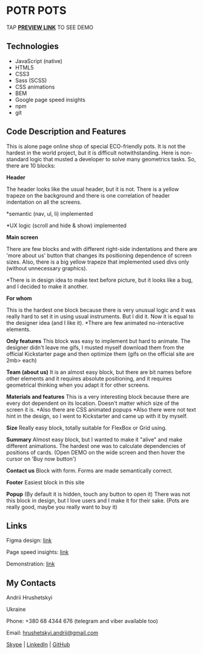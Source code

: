 # POTR POTS
TAP **[PREVIEW LINK](https://andrii256.github.io/Potr_Pots/)** TO SEE DEMO

## Technologies

 - JavaScript (native)
 - HTML5
 - CSS3
 - Sass (SCSS)
 - CSS animations
 - BEM
 - Google page speed insights
 - npm
 - git


## Code Description and Features

This is alone page online shop of special ECO-friendly pots. It is not the hardest in the world project, but it is difficult notwithstanding. Here is non-standard logic that musted a developer to solve many geometrics tasks. So, there are 10 blocks:

**Header**

The header looks like the usual header, but it is not. There is a yellow trapeze on the background and there is one correlation of header indentation on all the screens.

*semantic (nav, ul, li) implemented

*UX logic (scroll and hide & show) implemented

**Main screen**

There are few blocks and with different right-side indentations and there are 'more about us' button that changes its positioning dependence of screen sizes. Also, there is a big yellow trapeze that implemented used divs only (without unnecessary graphics).

*There is in design idea to make text before picture, but it looks like a bug, and I decided to make it another.

**For whom**

This is the hardest one block because there is very unusual logic and it was really hard to set it in using usual instruments.
But I did it. Now it is equal to the designer idea (and I like it).
*There are few animated no-interactive elements.

**Only features**
This block was easy to implement but hard to animate. The designer didn't leave me gifs, I musted myself download them from the official Kickstarter page and then optimize them (gifs on the official site are 2mb> each)

**Team (about us)**
It is an almost easy block, but there are bit names before other elements and it requires absolute positioning, and it requires geometrical thinking when you adapt it for other screens.

**Materials and features**
This is a very interesting block because there are every dot dependent on its location. Doesn't matter which size of the screen it is.
*Also there are CSS animated popups
*Also there were not text hint in the design, so I went to Kickstarter and came up with it by myself.

**Size**
Really easy block, totally suitable for FlexBox or Grid using.

**Summary**
Almost easy block, but I wanted to make it "alive" and make different animations. The hardest one was to calculate dependencies of positions of cards. (Open DEMO on the wide screen and then hover the cursor on 'Buy now button')

**Contact us**
Block with form. Forms are made semantically correct.

**Footer**
Easiest block in this site

**Popup**
(By default it is hidden, touch any button to open it) There was not this block in design, but I love users and I make it for their sake. (Pots are really good, maybe you really want to buy it)

## Links

Figma design: [link](https://www.figma.com/file/1Oq0w1zNCqKAr20kxTgYoP/POTR-POTS?node-id=0%3A1)

Page speed insights: [link](https://developers.google.com/speed/pagespeed/insights/?url=https%3A%2F%2Fandrii256.github.io%2FPotr_Pots%2F&tab=mobile)

Demonstration: [link](https://andrii256.github.io/Potr_Pots/)

## My Contacts
Andrii Hrushetskyi

Ukraine

Phone: +380 68 4344 676 (telegram and viber available too)

Email: [hrushetskyi.andrii@gmail.com](mailto:hrushetskyi.andrii@gmail.com)

[Skype](https://join.skype.com/invite/g14s4nvGNzCx) | [LinkedIn](https://www.linkedin.com/in/andrii256/) | [GitHub](https://github.com/Andrii256)